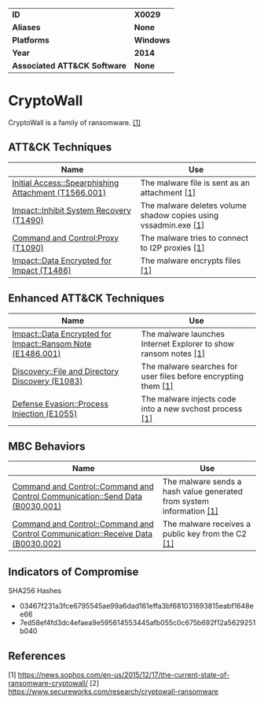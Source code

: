 
<table>
<tr>
<td><b>ID</b></td>
<td><b>X0029</b></td>
</tr>
<tr>
<td><b>Aliases</b></td>
<td><b>None</b></td>
</tr>
<tr>
<td><b>Platforms</b></td>
<td><b>Windows</b></td>
</tr>
<tr>
<td><b>Year</b></td>
<td><b>2014</b></td>
</tr>
<tr>
<td><b>Associated ATT&CK Software</b></td>
<td><b>None</b></td>
</tr>
</table>


CryptoWall
==========
CryptoWall is a family of ransomware. [[1]](#1)


ATT&CK Techniques
-----------------
|Name|Use|
|---|---|
|[Initial Access::Spearphishing Attachment (T1566.001)](https://attack.mitre.org/techniques/T1566/001/)| The malware file is sent as an attachment [[1]](#1)|
|[Impact::Inhibit System Recovery (T1490)](https://attack.mitre.org/techniques/T1490/)|The malware deletes volume shadow copies using vssadmin.exe [[1]](#1)|
|[Command and Control:Proxy (T1090)](https://attack.mitre.org/techniques/T1090/)|The malware tries to connect to I2P proxies  [[1]](#1)|
|[Impact::Data Encrypted for Impact (T1486)](https://attack.mitre.org/techniques/T1486/)|The malware encrypts files [[1]](#1)|

Enhanced ATT&CK Techniques
---------
|Name|Use|
|---|---|
|[Impact::Data Encrypted for Impact::Ransom Note (E1486.001)](../impact/data-encrypted-for-impact.md)|The malware launches Internet Explorer to show ransom notes [[1]](#1)|
|[Discovery::File and Directory Discovery (E1083)](../discovery/file-and-directory-discovery.md)| The malware searches for user files before encrypting them [[1]](#1)|
|[Defense Evasion::Process Injection (E1055)](../defense-evasion/process-injection.md)|The malware injects code into a new svchost process [[1]](#1)|

MBC Behaviors
---------
|Name|Use|
|---|---|
|[Command and Control::Command and Control Communication::Send Data (B0030.001)](../command-and-control/c2-communication.md)|The malware sends a hash value generated from system information [[1]](#1)|
|[Command and Control::Command and Control Communication::Receive Data (B0030.002)](../command-and-control/c2-communication.md)|The malware receives a public key from the C2 [[1]](#1)|

Indicators of Compromise
------------------------
SHA256 Hashes
- 03467f231a3fce6795545ae99a6dad161effa3bf681031693815eabf1648ee66
- 7ed58ef4fd3dc4efaea9e595614553445afb055c0c675b692f12a5629251b040

References
----------
<a name="1">[1]</a> https://news.sophos.com/en-us/2015/12/17/the-current-state-of-ransomware-cryptowall/
<a name="2">[2]</a> https://www.secureworks.com/research/cryptowall-ransomware